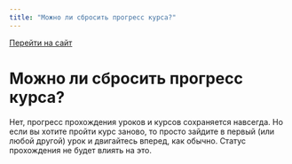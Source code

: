 ```yaml
---
title: "Можно ли сбросить прогресс курса?"
---
```


[Перейти на сайт](https://ru.hexlet.io)

# Можно ли сбросить прогресс курса?

Нет, прогресс прохождения уроков и курсов сохраняется навсегда. Но если вы хотите пройти курс заново, то просто зайдите в первый (или любой другой) урок и двигайтесь вперед, как обычно. Статус прохождения не будет влиять на это.
